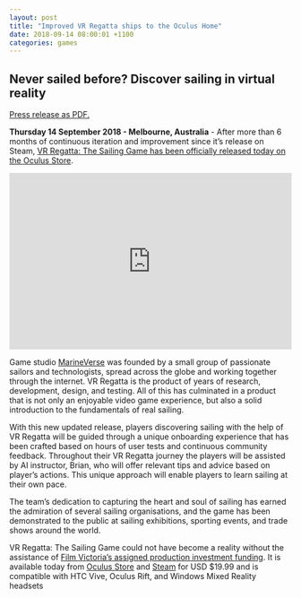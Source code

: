 ```yaml
---
layout: post
title: "Improved VR Regatta ships to the Oculus Home"
date: 2018-09-14 08:00:01 +1100
categories: games
---
```


## Never sailed before? Discover sailing in virtual reality

[Press release as PDF.](https://d3mi3qsvgmg9zn.cloudfront.net/vr_regatta_oculus.pdf)

**Thursday 14 September 2018 - Melbourne, Australia** - After more than 6 months of continuous
iteration and improvement since it’s release on Steam, [VR Regatta: The Sailing Game has been officially
released today on the Oculus Store](https://www.oculus.com/experiences/rift/1958452074228276/).

<iframe width="100%" height="315" src="https://www.youtube.com/embed/Tfr9D2tzdmI?rel=0&amp;showinfo=0" frameborder="0" allowfullscreen></iframe>

<!--more-->

Game studio [MarineVerse](https://www.marineverse.com/) was founded by a small group of passionate sailors and technologists, spread
across the globe and working together through the internet. VR Regatta is the product of years of
research, development, design, and testing. All of this has culminated in a product that is not only an
enjoyable video game experience, but also a solid introduction to the fundamentals of real sailing.

With this new updated release, players discovering sailing with the help of VR Regatta will be guided
through a unique onboarding experience that has been crafted based on hours of user tests and
continuous community feedback. Throughout their VR Regatta journey the players will be assisted by AI
instructor, Brian, who will offer relevant tips and advice based on player’s actions. This unique approach
will enable players to learn sailing at their own pace.

The team’s dedication to capturing the heart and soul of sailing has earned the admiration of several
sailing organisations, and the game has been demonstrated to the public at sailing exhibitions, sporting
events, and trade shows around the world.

VR Regatta: The Sailing Game could not have become a reality without the assistance of [Film Victoria’s
assigned production investment funding](https://www.film.vic.gov.au/funding/games-funding/). It is available today from [Oculus Store](https://www.oculus.com/experiences/rift/1958452074228276/) and [Steam](https://store.steampowered.com/app/468240) for USD
$19.99 and is compatible with HTC Vive, Oculus Rift, and Windows Mixed Reality headsets